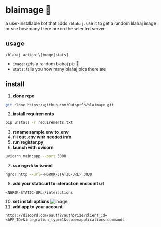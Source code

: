 # blaimage 🦈

a user-installable bot that adds `/blahaj`. use it to get a random blahaj image or see how many there are on the selected server.

## usage

```
/blahaj action:\[image|stats]
````

- `image`: gets a random blahaj pic 🦈
- `stats`: tells you how many blahaj pics there are

## install
1. **clone repo**
```bash
git clone https://github.com/QuisprSh/blaimage.git
```
2. **install requirements**
```bash
pip install -r requirements.txt
```
3. **rename sample.env to .env**
4. **fill out .env with needed info**
5. **run register.py**
6. **launch with uvicorn**
```bash
uvicorn main:app --port 3000
```
7. **use ngrok to tunnel**
```bash
ngrok http --url=<NGROK-STATIC-URL> 3000
```
8. **add your static url to interaction endpoint url**
```
<NGROK-STATIC-URL>/interactions
```
10. **set install options**
![image](https://github.com/user-attachments/assets/877ee646-1fe5-4188-b8ba-ea65f3c15a3b)
11. **add app to your account**
```
https://discord.com/oauth2/authorize?client_id=<APP_ID>&integration_type=1&scope=applications.commands
```



